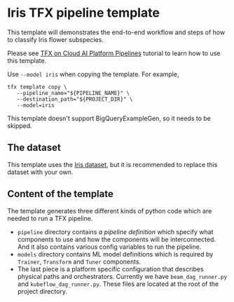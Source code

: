 # Iris TFX pipeline template

This template will demonstrates the end-to-end workflow and steps of how to
classify Iris flower subspecies.

Please see [TFX on Cloud AI Platform Pipelines](
https://www.tensorflow.org/tfx/tutorials/tfx/cloud-ai-platform-pipelines)
tutorial to learn how to use this template.

Use `--model iris` when copying the template. For example,
```
tfx template copy \
   --pipeline_name="${PIPELINE_NAME}" \
   --destination_path="${PROJECT_DIR}" \
   --model=iris
```

This template doesn't support BigQueryExampleGen, so it needs to be skipped.


## The dataset

This template uses the [Iris dataset](
https://archive.ics.uci.edu/ml/datasets/iris), but it is recommended to
replace this dataset with your own.


## Content of the template

The template generates three different kinds of python code which are needed to
run a TFX pipeline.

- `pipeline` directory contains *a pipeline definition* which specify what
  components to use and how the components will be interconnected.
  And it also contains various config variables to run the pipeline.
- `models` directory contains ML model definitions which is required by
  `Trainer`, `Transform` and `Tuner` components.
- The last piece is a platform specific configuration that describes physical
  paths and orchestrators. Currently we have `beam_dag_runner.py` and
  `kubeflow_dag_runner.py`. These files are located at the root of the project
  directory.
